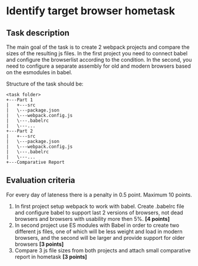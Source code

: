 # Identify target browser hometask

## Task description
The main goal of the task is to create 2 webpack projects and compare the sizes of the resulting js files. 
In the first project you need to connect babel and configure the browserlist according to the condition. 
In the second, you need to configure a separate assembly for old and modern browsers based on the esmodules in babel.

Structure of the task should be:

```
<task folder>
+---Part 1
|   +---src
|   \---package.json
|   \---webpack.config.js
|   \---.babelrc
|   \---...
+---Part 2
|   +---src
|   \---package.json
|   \---webpack.config.js
|   \---.babelrc
|   \---...
+---Comparative Report
```

## Evaluation criteria
For every day of lateness there is a penalty in 0.5 point. Maximum 10 points. 

1. In first project setup webpack to work with babel. Create .babelrc file and configure babel to support last 2
   versions of browsers, not dead browsers and browsers with usability more then 5%. **[4 points]**
2. In second project use ES modules with Babel in order to create two different js files, one of which will be less weight
   and load in modern browsers, and the second will be larger and provide support for older browsers **[3 points]**
3. Compare 3 js file sizes from both projects and attach small comparative report in hometask **[3 points]**
